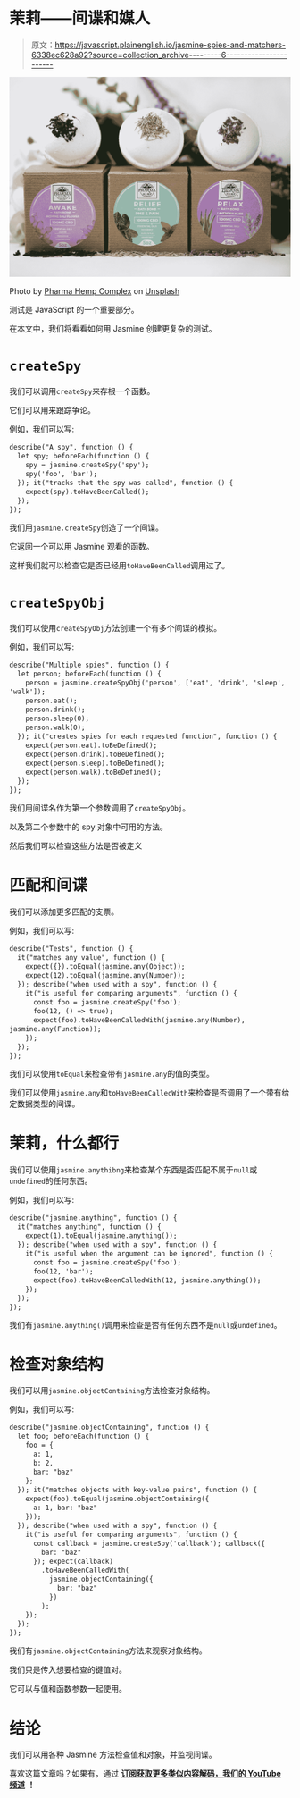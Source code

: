 # 茉莉——间谍和媒人

> 原文：<https://javascript.plainenglish.io/jasmine-spies-and-matchers-6338ec628a92?source=collection_archive---------6----------------------->

![](img/3a5574cfae7f703545d6d394cca7f861.png)

Photo by [Pharma Hemp Complex](https://unsplash.com/@pharmahempcomplex?utm_source=medium&utm_medium=referral) on [Unsplash](https://unsplash.com?utm_source=medium&utm_medium=referral)

测试是 JavaScript 的一个重要部分。

在本文中，我们将看看如何用 Jasmine 创建更复杂的测试。

# `createSpy`

我们可以调用`createSpy`来存根一个函数。

它们可以用来跟踪争论。

例如，我们可以写:

```
describe("A spy", function () {
  let spy; beforeEach(function () {
    spy = jasmine.createSpy('spy');
    spy('foo', 'bar');
  }); it("tracks that the spy was called", function () {
    expect(spy).toHaveBeenCalled();
  });
});
```

我们用`jasmine.createSpy`创造了一个间谍。

它返回一个可以用 Jasmine 观看的函数。

这样我们就可以检查它是否已经用`toHaveBeenCalled`调用过了。

# `createSpyObj`

我们可以使用`createSpyObj`方法创建一个有多个间谍的模拟。

例如，我们可以写:

```
describe("Multiple spies", function () {
  let person; beforeEach(function () {
    person = jasmine.createSpyObj('person', ['eat', 'drink', 'sleep', 'walk']);
    person.eat();
    person.drink();
    person.sleep(0);
    person.walk(0);
  }); it("creates spies for each requested function", function () {
    expect(person.eat).toBeDefined();
    expect(person.drink).toBeDefined();
    expect(person.sleep).toBeDefined();
    expect(person.walk).toBeDefined();
  });
});
```

我们用间谍名作为第一个参数调用了`createSpyObj`。

以及第二个参数中的 spy 对象中可用的方法。

然后我们可以检查这些方法是否被定义

# 匹配和间谍

我们可以添加更多匹配的支票。

例如，我们可以写:

```
describe("Tests", function () {
  it("matches any value", function () {
    expect({}).toEqual(jasmine.any(Object));
    expect(12).toEqual(jasmine.any(Number));
  }); describe("when used with a spy", function () {
    it("is useful for comparing arguments", function () {
      const foo = jasmine.createSpy('foo');
      foo(12, () => true);
      expect(foo).toHaveBeenCalledWith(jasmine.any(Number), jasmine.any(Function));
    });
  });
});
```

我们可以使用`toEqual`来检查带有`jasmine.any`的值的类型。

我们可以使用`jasmine.any`和`toHaveBeenCalledWith`来检查是否调用了一个带有给定数据类型的间谍。

# 茉莉，什么都行

我们可以使用`jasmine.anythibng`来检查某个东西是否匹配不属于`null`或`undefined`的任何东西。

例如，我们可以写:

```
describe("jasmine.anything", function () {
  it("matches anything", function () {
    expect(1).toEqual(jasmine.anything());
  }); describe("when used with a spy", function () {
    it("is useful when the argument can be ignored", function () {
      const foo = jasmine.createSpy('foo');
      foo(12, 'bar');
      expect(foo).toHaveBeenCalledWith(12, jasmine.anything());
    });
  });
});
```

我们有`jasmine.anything()`调用来检查是否有任何东西不是`null`或`undefined`。

# 检查对象结构

我们可以用`jasmine.objectContaining`方法检查对象结构。

例如，我们可以写:

```
describe("jasmine.objectContaining", function () {
  let foo; beforeEach(function () {
    foo = {
      a: 1,
      b: 2,
      bar: "baz"
    };
  }); it("matches objects with key-value pairs", function () {
    expect(foo).toEqual(jasmine.objectContaining({
      a: 1, bar: "baz"
    }));
  }); describe("when used with a spy", function () {
    it("is useful for comparing arguments", function () {
      const callback = jasmine.createSpy('callback'); callback({
        bar: "baz"
      }); expect(callback)
        .toHaveBeenCalledWith(
          jasmine.objectContaining({
            bar: "baz"
          })
        );
    });
  });
});
```

我们有`jasmine.objectContaining`方法来观察对象结构。

我们只是传入想要检查的键值对。

它可以与值和函数参数一起使用。

# 结论

我们可以用各种 Jasmine 方法检查值和对象，并监视间谍。

喜欢这篇文章吗？如果有，通过 [**订阅获取更多类似内容解码，我们的 YouTube 频道**](https://www.youtube.com/channel/UCtipWUghju290NWcn8jhyAw) **！**